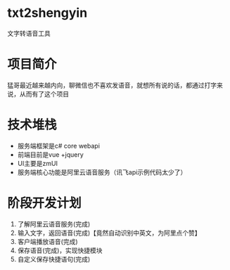 # txt2shengyin
文字转语音工具
# 项目简介
猛哥最近越来越内向，聊微信也不喜欢发语音，就想所有说的话，都通过打字来说，从而有了这个项目
# 技术堆栈
* 服务端框架是c# core webapi
* 前端目前是vue +jquery 
* UI主要是zmUI
* 服务端核心功能是阿里云语音服务（讯飞api示例代码太少了）
# 阶段开发计划
1. 了解阿里云语音服务(完成)
2. 输入文字，返回语音(完成)【竟然自动识别中英文，为阿里点个赞】
3. 客户端播放语音(完成)
4. 保存语音(完成)，实现快捷模块
5. 自定义保存快捷语句(完成)
